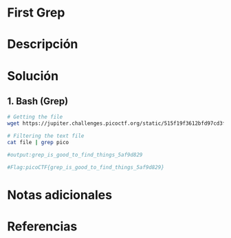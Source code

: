 # First Grep

# Descripción 

# Solución 
## 1. Bash (Grep)

``` bash
# Getting the file
wget https://jupiter.challenges.picoctf.org/static/515f19f3612bfd97cd3f0c0ba32bd864/file;

# Filtering the text file
cat file | grep pico

#output:grep_is_good_to_find_things_5af9d829

#Flag:picoCTF{grep_is_good_to_find_things_5af9d829}
```

# Notas adicionales 

# Referencias 
